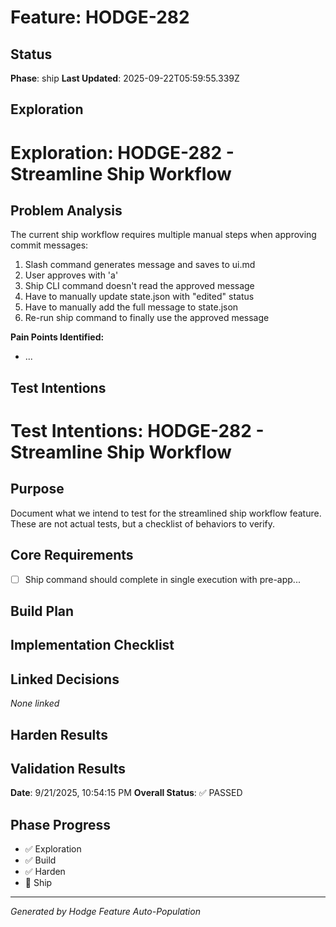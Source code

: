 # Feature: HODGE-282

## Status
**Phase**: ship
**Last Updated**: 2025-09-22T05:59:55.339Z

## Exploration
# Exploration: HODGE-282 - Streamline Ship Workflow

## Problem Analysis
The current ship workflow requires multiple manual steps when approving commit messages:
1. Slash command generates message and saves to ui.md
2. User approves with 'a'
3. Ship CLI command doesn't read the approved message
4. Have to manually update state.json with "edited" status
5. Have to manually add the full message to state.json
6. Re-run ship command to finally use the approved message

**Pain Points Identified:**
- ...

## Test Intentions
# Test Intentions: HODGE-282 - Streamline Ship Workflow

## Purpose
Document what we intend to test for the streamlined ship workflow feature.
These are not actual tests, but a checklist of behaviors to verify.

## Core Requirements
- [ ] Ship command should complete in single execution with pre-app...

## Build Plan
## Implementation Checklist


## Linked Decisions
_None linked_

## Harden Results
## Validation Results
**Date**: 9/21/2025, 10:54:15 PM
**Overall Status**: ✅ PASSED




## Phase Progress
- ✅ Exploration
- ✅ Build
- ✅ Harden
- 🔄 Ship

---
_Generated by Hodge Feature Auto-Population_
